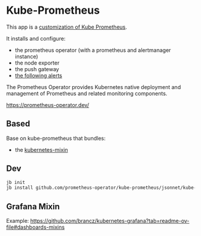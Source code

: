 # Kube-Prometheus


This app is a [customization of Kube Prometheus](https://github.com/prometheus-operator/kube-prometheus/blob/main/docs/customizing.md).

It installs and configure:
* the prometheus operator (with a prometheus and alertmanager instance)
* the node exporter
* the push gateway
* [the following alerts](https://runbooks.prometheus-operator.dev/)


The Prometheus Operator provides Kubernetes native deployment and management of Prometheus and related monitoring components.

https://prometheus-operator.dev/

## Based

Base on kube-prometheus that bundles:
* the [kubernetes-mixin](https://github.com/kubernetes-monitoring/kubernetes-mixin)


## Dev

```bash
jb init
jb install github.com/prometheus-operator/kube-prometheus/jsonnet/kube-prometheus@v0.14.0
```

## Grafana Mixin

Example:
https://github.com/brancz/kubernetes-grafana?tab=readme-ov-file#dashboards-mixins